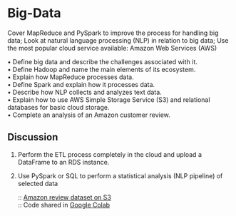 # Big-Data
Cover MapReduce  and PySpark to improve the process for handling big data; Look at natural language processing (NLP) in relation to big data; Use the most popular cloud service available: Amazon Web Services (AWS) 

•	Define big data and describe the challenges associated with it. <br>
•	Define Hadoop and name the main elements of its ecosystem. <br>
•	Explain how MapReduce processes data. <br>
•	Define Spark and explain how it processes data. <br>
•	Describe how NLP collects and analyzes text data. <br>
•	Explain how to use AWS Simple Storage Service (S3) and relational databases for basic cloud storage. <br>
•	Complete an analysis of an Amazon customer review.


## Discussion
1. Perform the ETL process completely in the cloud and upload a DataFrame to an RDS instance. 
2. Use PySpark or SQL to perform a statistical analysis (NLP pipeline) of selected data

   :: [Amazon review dataset on S3](https://s3.amazonaws.com/amazon-reviews-pds/tsv/index.txt) <br>
   :: Code shared in [Google Colab](https://colab.research.google.com/drive/1mD6bwXFDbGEGmL9pkWF-mxWMfKtQb7ka?usp=sharing)

